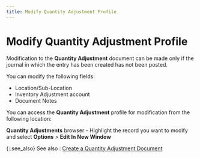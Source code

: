 ```yaml
---
title: Modify Quantity Adjustment Profile
---
```


# Modify Quantity Adjustment Profile


Modification to the **Quantity Adjustment** document can be made only if the journal in which the entry has  been created has not been posted.


You can modify the following fields:

- Location/Sub-Location
- Inventory Adjustment  account
- Document Notes



You can access the **Quantity Adjustment** profile for modification from the following location:


**Quantity Adjustments** browser  - Highlight the record you want to modify and select **Options**  > **Edit In New Window**


{:.see_also}
See also
: [Create  a Quantity Adjustment Document]({{site.wm_baseurl}}/inv-adj/qty-adj/create-a-qty-adj-doc/create_a_quantity_adjustment_document.html)

